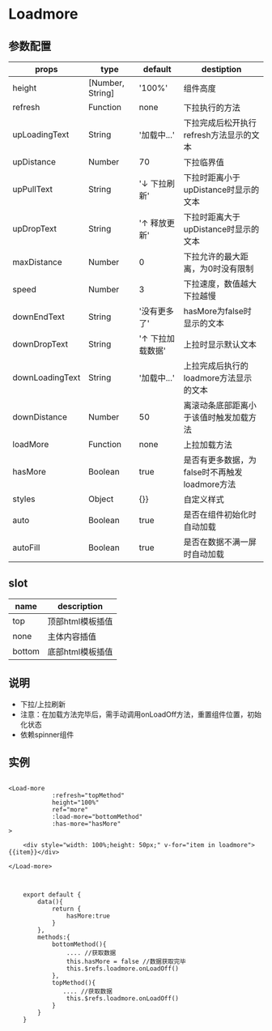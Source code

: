 # Loadmore
## 参数配置


props|type|default|destiption
---|---| ---|---
height|[Number, String]|'100%'|组件高度
refresh|Function|none|下拉执行的方法
upLoadingText|String|'加载中...'|下拉完成后松开执行refresh方法显示的文本
upDistance|Number|70|下拉临界值
upPullText|String|'↓ 下拉刷新'|下拉时距离小于upDistance时显示的文本
upDropText|String|'↑ 释放更新'|下拉时距离大于upDistance时显示的文本
maxDistance|Number|0|下拉允许的最大距离，为0时没有限制
speed|Number|3|下拉速度，数值越大下拉越慢
downEndText|String|'没有更多了'|hasMore为false时显示的文本
downDropText|String|'↑ 下拉加载数据'|上拉时显示默认文本
downLoadingText|String|'加载中...'|上拉完成后执行的loadmore方法显示的文本
downDistance|Number|50|离滚动条底部距离小于该值时触发加载方法
loadMore|Function|none|上拉加载方法
hasMore|Boolean|true|是否有更多数据，为false时不再触发loadmore方法
styles|Object|{}}|自定义样式
auto|Boolean|true|是否在组件初始化时自动加载
autoFill|Boolean|true|是否在数据不满一屏时自动加载

## slot
name | description
---|---
top | 顶部html模板插值
none | 主体内容插值
bottom | 底部html模板插值


## 说明

- 下拉/上拉刷新
- 注意：在加载方法完毕后，需手动调用onLoadOff方法，重置组件位置，初始化状态
- 依赖spinner组件









## 实例
```

<Load-more
            :refresh="topMethod"
            height="100%"
            ref="more"
            :load-more="bottomMethod"
            :has-more="hasMore"
>

    <div style="width: 100%;height: 50px;" v-for="item in loadmore">{{item}}</div>

</Load-more>



```


```
    export default {
        data(){
            return {
                hasMore:true
            }
        },
        methods:{
            bottomMethod(){
                .... //获取数据
                this.hasMore = false //数据获取完毕
                this.$refs.loadmore.onLoadOff()
            },
            topMethod(){
               .... //获取数据
                this.$refs.loadmore.onLoadOff()
            }
        }
    }
```
